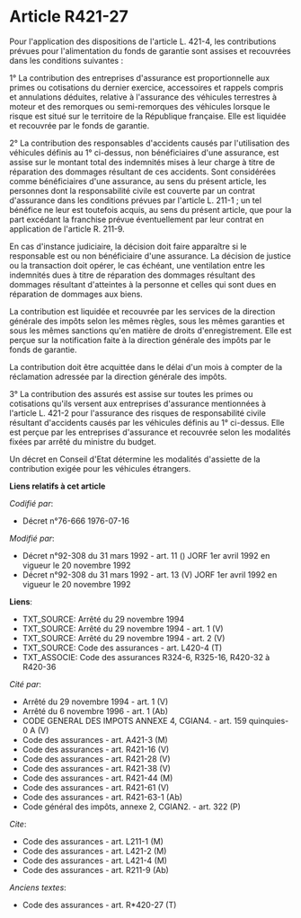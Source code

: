 # Article R421-27

Pour l'application des dispositions de l'article L. 421-4, les contributions prévues pour l'alimentation du fonds de garantie
sont assises et recouvrées dans les conditions suivantes :

1° La contribution des entreprises d'assurance est proportionnelle aux primes ou cotisations du dernier exercice, accessoires
et rappels compris et annulations déduites, relative à l'assurance des véhicules terrestres à moteur et des remorques ou
semi-remorques des véhicules lorsque le risque est situé sur le territoire de la République française. Elle est liquidée et
recouvrée par le fonds de garantie.

2° La contribution des responsables d'accidents causés par l'utilisation des véhicules définis au 1° ci-dessus, non
bénéficiaires d'une assurance, est assise sur le montant total des indemnités mises à leur charge à titre de réparation des
dommages résultant de ces accidents. Sont considérées comme bénéficiaires d'une assurance, au sens du présent article, les
personnes dont la responsabilité civile est couverte par un contrat d'assurance dans les conditions prévues par l'article L.
211-1 ; un tel bénéfice ne leur est toutefois acquis, au sens du présent article, que pour la part excédant la franchise
prévue éventuellement par leur contrat en application de l'article R. 211-9.

En cas d'instance judiciaire, la décision doit faire apparaître si le responsable est ou non bénéficiaire d'une assurance. La
décision de justice ou la transaction doit opérer, le cas échéant, une ventilation entre les indemnités dues à titre de
réparation des dommages résultant des dommages résultant d'atteintes à la personne et celles qui sont dues en réparation de
dommages aux biens.

La contribution est liquidée et recouvrée par les services de la direction générale des impôts selon les mêmes règles, sous
les mêmes garanties et sous les mêmes sanctions qu'en matière de droits d'enregistrement. Elle est perçue sur la notification
faite à la direction générale des impôts par le fonds de garantie.

La contribution doit être acquittée dans le délai d'un mois à compter de la réclamation adressée par la direction générale
des impôts.

3° La contribution des assurés est assise sur toutes les primes ou cotisations qu'ils versent aux entreprises d'assurance
mentionnées à l'article L. 421-2 pour l'assurance des risques de responsabilité civile résultant d'accidents causés par les
véhicules définis au 1° ci-dessus. Elle est perçue par les entreprises d'assurance et recouvrée selon les modalités fixées
par arrêté du ministre du budget.

Un décret en Conseil d'Etat détermine les modalités d'assiette de la contribution exigée pour les véhicules étrangers.

**Liens relatifs à cet article**

_Codifié par_:

  - Décret n°76-666 1976-07-16

_Modifié par_:

  - Décret n°92-308 du 31 mars 1992 - art. 11 () JORF 1er avril 1992 en vigueur le 20 novembre 1992
  - Décret n°92-308 du 31 mars 1992 - art. 13 (V) JORF 1er avril 1992 en vigueur le 20 novembre 1992

**Liens**:

  - TXT_SOURCE: Arrêté du 29 novembre 1994
  - TXT_SOURCE: Arrêté du 29 novembre 1994 - art. 1 (V)
  - TXT_SOURCE: Arrêté du 29 novembre 1994 - art. 2 (V)
  - TXT_SOURCE: Code des assurances - art. L420-4 (T)
  - TXT_ASSOCIE: Code des assurances R324-6, R325-16, R420-32 à R420-36

_Cité par_:

  - Arrêté du 29 novembre 1994 - art. 1 (V)
  - Arrêté du 6 novembre 1996 - art. 1 (Ab)
  - CODE GENERAL DES IMPOTS ANNEXE 4, CGIAN4. - art. 159 quinquies-0 A (V)
  - Code des assurances - art. A421-3 (M)
  - Code des assurances - art. R421-16 (V)
  - Code des assurances - art. R421-28 (V)
  - Code des assurances - art. R421-38 (V)
  - Code des assurances - art. R421-44 (M)
  - Code des assurances - art. R421-61 (V)
  - Code des assurances - art. R421-63-1 (Ab)
  - Code général des impôts, annexe 2, CGIAN2. - art. 322 (P)

_Cite_:

  - Code des assurances - art. L211-1 (M)
  - Code des assurances - art. L421-2 (M)
  - Code des assurances - art. L421-4 (M)
  - Code des assurances - art. R211-9 (Ab)

_Anciens textes_:

  - Code des assurances - art. R*420-27 (T)
